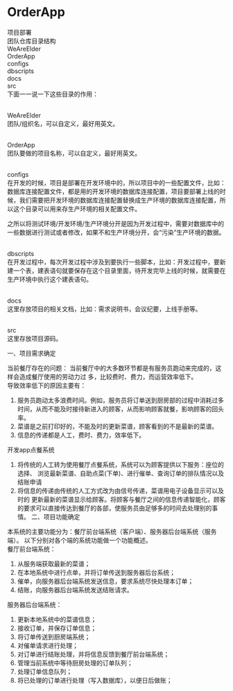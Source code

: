 # OrderApp
项目部署
</br>团队仓库目录结构
</br>WeAreElder
</br>OrderApp
</br>configs
</br>dbscripts
</br>docs
</br>src
</br>下面一一说一下这些目录的作用：

</br>WeAreElder
</br>团队/组织名，可以自定义，最好用英文。

</br>OrderApp
</br>团队要做的项目名称，可以自定义，最好用英文。

</br>configs
</br>在开发的时候，项目是部署在开发环境中的，所以项目中的一些配置文件，比如：数据库连接配置文件，都是用的开发环境的数据库连接配置，项目要部署上线的时候，我们需要把开发环境的数据库连接配置替换成生产环境的数据库连接配置，所以这个目录可以用来存生产环境的相关配置文件。

之所以将测试环境/开发环境/生产环境分开是因为开发过程中，需要对数据库中的一些数据进行测试或者修改，如果不和生产环境分开，会“污染”生产环境的数据。

</br>dbscripts
</br>在开发过程中，每次开发过程中涉及到要执行一些脚本，比如：开发过程中，要新建一个表，建表语句就要保存在这个目录里面，待开发完毕上线的时候，就需要在生产环境中执行这个建表语句。

</br>docs
</br>这里存放项目的相关文档，比如：需求说明书，会议纪要，上线手册等。

</br>src
</br>这里存放项目源码。



一、项目需求确定

当前餐厅存在的问题：  当前餐厅中的大多数环节都是有服务员跑动来完成的，这样会造成餐厅使用的劳动力过 多，比较费时、费力，而运营效率低下。  
导致效率低下的原因主要有：
1. 服务员跑动太多浪费时间。例如，服务员将订单送到厨房部的过程中消耗过多时间，从而不能及时接待新进入的顾客，从而影响顾客就餐，影响顾客的回头率。  
2. 菜谱是之前打印好的，不能及时的更新菜谱，顾客看到的不是最新的菜谱。 
3. 信息的传递都是人工，费时、费力，效率低下。

开发app点餐系统

1. 将传统的人工转为使用餐厅点餐系统，系统可以为顾客提供以下服务：座位的选择、 浏览最新菜谱、自助点菜(下单)、进行催单、查询订单的排队情况以及结账申请  
2. 将信息的传递由传统的人工方式改为由信号传递，菜谱用电子设备显示可以及时的 更新最新的菜谱显示给顾客。将顾客与餐厅之间的信息传递智能化，顾客的要求可以直接传达到餐厅的各部，使服务员由足够多的时间去处理别的事情。
 二、项目功能确定

本系统的主要功能分为：餐厅前台端系统（客户端）、服务器后台端系统（服务端）。 
以下分别对各个端的系统功能做一个功能概述。  
餐厅前台端系统：  
1. 从服务端获取最新的菜谱；  
2. 在本地系统中进行点单，并将订单传送到服务器后台系统； 
3. 催单，向服务器后台端系统发送信息，要求系统尽快处理本订单； 
4. 结账，向服务器后台端系统发送结账请求。   

服务器后台端系统：  
1. 更新本地系统中的菜谱信息； 
2. 接收订单，并保存订单信息； 
3. 将订单传送到厨房端系统； 
4. 对催单请求进行处理；  
5. 对订单进行结账处理，并将信息反馈到餐厅前台端系统； 
6. 管理当前系统中等待厨房处理的订单队列； 
7. 处理订单信息队列；  
8. 将已处理的订单进行处理（写入数据库），以便日后做账；



